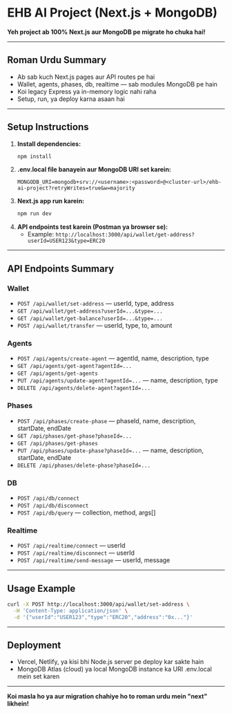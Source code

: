 # EHB AI Project (Next.js + MongoDB)

**Yeh project ab 100% Next.js aur MongoDB pe migrate ho chuka hai!**

---

## Roman Urdu Summary

- Ab sab kuch Next.js pages aur API routes pe hai
- Wallet, agents, phases, db, realtime — sab modules MongoDB pe hain
- Koi legacy Express ya in-memory logic nahi raha
- Setup, run, ya deploy karna asaan hai

---

## Setup Instructions

1. **Install dependencies:**
   ```bash
   npm install
   ```
2. **.env.local file banayein aur MongoDB URI set karein:**
   ```env
   MONGODB_URI=mongodb+srv://<username>:<password>@<cluster-url>/ehb-ai-project?retryWrites=true&w=majority
   ```
3. **Next.js app run karein:**
   ```bash
   npm run dev
   ```
4. **API endpoints test karein (Postman ya browser se):**
   - Example: `http://localhost:3000/api/wallet/get-address?userId=USER123&type=ERC20`

---

## API Endpoints Summary

### Wallet
- `POST /api/wallet/set-address` — userId, type, address
- `GET /api/wallet/get-address?userId=...&type=...`
- `GET /api/wallet/get-balance?userId=...&type=...`
- `POST /api/wallet/transfer` — userId, type, to, amount

### Agents
- `POST /api/agents/create-agent` — agentId, name, description, type
- `GET /api/agents/get-agent?agentId=...`
- `GET /api/agents/get-agents`
- `PUT /api/agents/update-agent?agentId=...` — name, description, type
- `DELETE /api/agents/delete-agent?agentId=...`

### Phases
- `POST /api/phases/create-phase` — phaseId, name, description, startDate, endDate
- `GET /api/phases/get-phase?phaseId=...`
- `GET /api/phases/get-phases`
- `PUT /api/phases/update-phase?phaseId=...` — name, description, startDate, endDate
- `DELETE /api/phases/delete-phase?phaseId=...`

### DB
- `POST /api/db/connect`
- `POST /api/db/disconnect`
- `POST /api/db/query` — collection, method, args[]

### Realtime
- `POST /api/realtime/connect` — userId
- `POST /api/realtime/disconnect` — userId
- `POST /api/realtime/send-message` — userId, message

---

## Usage Example

```bash
curl -X POST http://localhost:3000/api/wallet/set-address \
  -H 'Content-Type: application/json' \
  -d '{"userId":"USER123","type":"ERC20","address":"0x..."}'
```

---

## Deployment

- Vercel, Netlify, ya kisi bhi Node.js server pe deploy kar sakte hain
- MongoDB Atlas (cloud) ya local MongoDB instance ka URI .env.local mein set karen

---

**Koi masla ho ya aur migration chahiye ho to roman urdu mein "next" likhein!** 